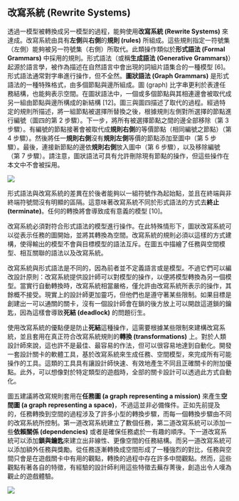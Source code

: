 ## 改寫系統 (Rewrite Systems)

透過一模型被轉換成另一模型的過程，能夠使用**改寫系統 (Rewrite Systems)** 來達成。改寫系統由具有**左側**與**右側**的**規則 (rules)** 所組成。這些規則指定一符號集（左側）能夠被另一符號集（右側）所取代。此類操作類似於**形式語法 (Formal Grammars)** 中採用的規則。形式語法（或稱**生成語法 (Generative Grammars)**）起源於語言學，被作為描述在自然語言中會出現的詞組片語集合的一種模型 [6]。形式語法通常對字串進行操作，但不全然。**圖狀語法 (Graph Grammars)** 是形式語法的一種特殊格式，由多個節點與邊所組成。圖 (graph) 比字串更利於表達任務結構，也能夠表示空間。在圖狀語法中，一個或多個節點與其相連邊會被取代成另一組由節點與邊所構成的新結構 [12]。圖三與圖四描述了取代的過程。經過特定的規則所描述，將一組節點被選擇所替換之後，根據規則左側對所選擇的節點進行編號（圖四的第 2 步驟）。下一步，將所有被選擇節點之間的邊全部移除（第 3 步驟）。有編號的節點接著會被取代成**規則右側**的等價節點（相同編號之節點）（第 4 步驟）。然後將任一**規則右側**沒有**規則左側**等價的節點添加至圖中（第 5 步驟）。最後，連接新節點的邊依**規則右側**放入圖中（第 6 步驟），以及移除編號（第 7 步驟）。請注意，圖狀語法可具有允許刪除現有節點的操作，但這些操作在本文中不會被採用。

![](./img/04.png)

形式語法與改寫系統的差異在於後者能夠以一組符號作為起始點，並且在終端與非終端符號間沒有明顯的區隔。這意味著改寫系統不同於形式語法的方式去**終止 (terminate)**。任何的轉換將會導致成有意義的模型 [10]。

改寫系統必須對符合形式語法的模型進行操作。在此特殊情形下，圖狀改寫系統可以從表示任務的圖開始，並將其轉換為空間。改寫系統的規則必須以這樣的方式建構，使得輸出的模型不會與目標模型的語法互斥。在圖五中描繪了任務與空間模型、相互關聯的語法以及改寫系統。

改寫系統與形式語法是不同的，因為前者並不定義語言或是模型。不過它們可以編改設計原則：改寫系統提供設計師可以對模型的操作，以便將模型轉換為另一個模型。當實行自動轉換時，改寫系統相當嚴格，僅允許由改寫系統所表示的操作，其餘概不接受。現實上的設計師更加靈巧，但他們也是遵守著某些限制。如果目標是創建出一可以通關的關卡，沒有一個設計師會在鎖的後方放上可以開啟這道鎖的鑰匙，因為這樣會導致**死結 (deadlock)** 的問題衍生。

使用改寫系統的優點便是防止**死結**這種操作，這需要根據某些限制來建構改寫系統，並且套用在真正符合改寫系統規則的**轉換 (transformations)** 上。對於人類設計師來說，這也許不是最佳、最容易的作法，但可以很容易地達到自動化。開發一套設計關卡的軟體工具，基於改寫系統來生成任務、空間模型，來完成所有可能操作的工具。這類的工具具有讓設計師快速、有效地產生不同且正確關卡的附加優點。此外，可以想像對於特定類型的遊戲時，全部的關卡設計可以透過此方式自動化。

圖五建議將改寫規則套用在**任務圖 (a graph representing a mission)** 來產生**空間圖 (a graph representing a space)**，不過這並非必備條件。正如先前提及的，任務轉換到空間的過程涉及了許多小型的轉換步驟，而每一個轉換步驟由不同的改寫系統所控制。第一道改寫系統建立了數個任務，第二道改寫系統可以添加一些**依賴關係 (dependencies)** 或者是確保任務處於一有趣的順序。下一道改寫系統可以添加**鎖與鑰匙**來建立出非線性、更像空間的任務結構。而另一道改寫系統可以添加額外任務與獎勵。從任務逐漸轉換成空間形成了一種強烈的對比，任務與空間只會是在遊戲關卡中有用的觀點，轉換的過程中存在許多中間觀點。然而，這些觀點有著各自的特徵，有經驗的設計師利用這些特徵去蕪存菁後，創造出令人嘆為觀止的遊戲體驗。

![](./img/05.png)
